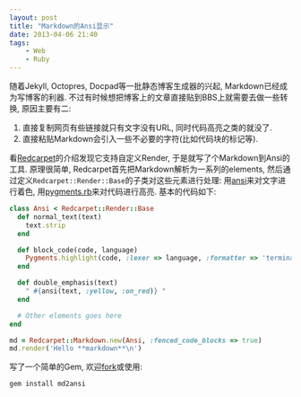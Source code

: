 ```yaml
---
layout: post
title: "Markdown的Ansi显示"
date: 2013-04-06 21:40
tags:
    - Web
    - Ruby
---
```


随着Jekyll, Octopres, Docpad等一批静态博客生成器的兴起, Markdown已经成为写博客的利器. 不过有时候想把博客上的文章直接贴到BBS上就需要去做一些转换, 原因主要有二:

1. 直接复制网页有些链接就只有文字没有URL, 同时代码高亮之类的就没了.
2. 直接粘贴Markdown会引入一些不必要的字符(比如代码块的标记等).

看[Redcarpet](https://github.com/vmg/redcarpet)的介绍发现它支持自定义Render, 于是就写了个Markdown到Ansi的工具. 原理很简单, Redcarpet首先把Markdown解析为一系列的elements, 然后通过定义`Redcarpet::Render::Base`的子类对这些元素进行处理: 用[ansi](http://rubyworks.github.io/ansi/)来对文字进行着色, 用[pygments.rb](https://github.com/tmm1/pygments.rb)来对代码进行高亮. 基本的代码如下:

``` ruby
class Ansi < Redcarpet::Render::Base
  def normal_text(text)
    text.strip
  end

  def block_code(code, language)
    Pygments.highlight(code, :lexer => language, :formatter => 'terminal') + "\n\n"
  end

  def double_emphasis(text)
    " #{ansi(text, :yellow, :on_red)} "
  end

  # Other elements goes here
end

md = Redcarpet::Markdown.new(Ansi, :fenced_code_blocks => true)
md.render('Hello **markdown**\n')
```

写了一个简单的Gem, 欢迎[fork](https://github.com/hanjianwei/md2ansi)或使用:

``` bash
gem install md2ansi
```
